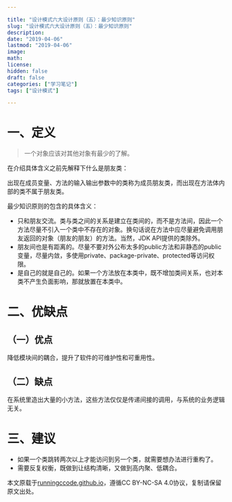 ```yaml
---

title: "设计模式六大设计原则（五）：最少知识原则"
slug: "设计模式六大设计原则（五）：最少知识原则"
description:
date: "2019-04-06"
lastmod: "2019-04-06"
image:
math:
license:
hidden: false
draft: false
categories: ["学习笔记"]
tags: ["设计模式"]

---
```

# 一、定义
> 一个对象应该对其他对象有最少的了解。

在介绍具体含义之前先解释下什么是朋友类：

出现在成员变量、方法的输入输出参数中的类称为成员朋友类，而出现在方法体内部的类不属于朋友类。

最少知识原则的包含的具体含义：
-  只和朋友交流。类与类之间的关系是建立在类间的，而不是方法间，因此一个方法尽量不引入一个类中不存在的对象。换句话说在方法中应尽量避免调用朋友返回的对象（朋友的朋友）的方法。当然，JDK API提供的类除外。
- 朋友间也是有距离的。尽量不要对外公布太多的public方法和非静态的public变量，尽量内敛，多使用private、package-private、protected等访问权限。
- 是自己的就是自己的。如果一个方法放在本类中，既不增加类间关系，也对本类不产生负面影响，那就放置在本类中。
# 二、优缺点
## （一）优点
降低模块间的耦合，提升了软件的可维护性和可重用性。
## （二）缺点
在系统里造出大量的小方法，这些方法仅仅是传递间接的调用，与系统的业务逻辑无关。
# 三、建议
- 如果一个类跳转两次以上才能访问到另一个类，就需要想办法进行重构了。
- 需要反复权衡，既做到让结构清晰，又做到高内聚、低耦合。





本文原载于[runningccode.github.io](https://runningccode.github.io)，遵循CC BY-NC-SA 4.0协议，复制请保留原文出处。